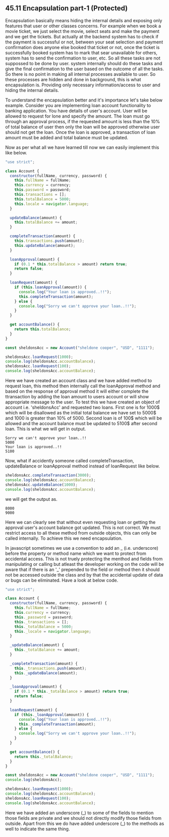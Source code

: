 ## 45.11 Encapsulation part-1 (Protected)

Encapsulation basically means hiding the internal details and exposing only features that user or other classes concerns. For example when we book a movie ticket, we just select the movie, select seats and make the payment and we get the tickets. But actually at the backend system has to check if the payment is successful or not, between your seat selection and payment confirmation does anyone else booked that ticket or not, once the ticket is successfully booked system has to mark that sear unavailable for others, system has to send the confirmation to user, etc. So all these tasks are not suppossed to be done by user. system internally should do these tasks and give the final confirmation to the user based on the outcome of all the tasks. So there is no point in making all internal processes available to user. So these processes are hidden and done in background, this is what encapsulation is. Providing only necessary information/access to user and hiding the internal details.

To understand the encapsulation better and it's importance let's take below example.
Consider you are implementing loan account functionality to banking application. You have details of user's account. User will be allowed to request for lone and specify the amount. The loan must go through an approval process, if the requested amount is less than the 10% of total balance of user then only the loan will be approved otherwise user should not get the loan. Once the loan is approved, a transaction of loan amount must be added and total balance must be updated.

Now as per what all we have learned till now we can easily implement this like below.

```javascript
"use strict";

class Account {
  constructor(fullName, currency, password) {
    this.fullName = fullName;
    this.currency = currency;
    this.password = password;
    this.transactions = [];
    this.totalBalance = 5000;
    this.locale = navigator.language;
  }

  updateBalance(amount) {
    this.totalBalance += amount;
  }

  completeTransaction(amount) {
    this.transactions.push(amount);
    this.updateBalance(amount);
  }

  loanApproval(amount) {
    if (0.1 * this.totalBalance > amount) return true;
    return false;
  }

  loanRequest(amount) {
    if (this.loanApproval(amount)) {
      console.log("Your loan is approved..!!");
      this.completeTransaction(amount);
    } else {
      console.log("Sorry we can't approve your loan..!!");
    }
  }

  get accountBalance() {
    return this.totalBalance;
  }
}

const sheldonsAcc = new Account("sheldone cooper", "USD", "1111");

sheldonsAcc.loanRequest(1000);
console.log(sheldonsAcc.accountBalance);
sheldonsAcc.loanRequest(100);
console.log(sheldonsAcc.accountBalance);
```

Here we have created an account class and we have added method to request loan, this method then internally call the loanApproval method and based on the response of approval method it will either complete the ttransaction by adding the loan amount to users account or will show appropriate message to the user. To test this we have created an object of account i.e. 'sheldonsAcc' and requested two loans. First one is for 1000$ which will be disallowed as the initial total balance we have set to 5000$ and 1000 is greater than 10% of 5000. Second loan is of 100$ which will be allowed and the account balance must be updated to 5100$ after second loan. This is what we will get in output.

```
Sorry we can't approve your loan..!!
5000
Your loan is approved..!!
5100
```

Now, what if accidently someone called completeTransaction, updateBalance or loanApproval method instead of loanRequest like below.

```javascript
sheldonsAcc.completeTransaction(3000);
console.log(sheldonsAcc.accountBalance);
sheldonsAcc.updateBalance(1000);
console.log(sheldonsAcc.accountBalance);
```

we will get the output as.

```
8000
9000
```

Here we can clearly see that without even requesting loan or getting the approval user's account balance got updated. This is not correct. We must restrict access to all these method from outside objects, this can only be called internally. To achieve this we need encapsulation.

In javascript sometimes we use a convention to add an \_ (i.e. underscore) before the property or method name which we want to protect from accidental access. This is not truely protecting the menthod and fields from manipulating or calling but atleast the developer working on the code will be aware that if there is an '\_' prepended to the field or method then it should not be accessed outside the class and by that the accidental update of data or bugs can be eliminated. Have a look at below code.

```javascript
"use strict";

class Account {
  constructor(fullName, currency, password) {
    this.fullName = fullName;
    this.currency = currency;
    this._password = password;
    this._transactions = [];
    this._totalBalance = 5000;
    this._locale = navigator.language;
  }

  _updateBalance(amount) {
    this._totalBalance += amount;
  }

  _completeTransaction(amount) {
    this._transactions.push(amount);
    this._updateBalance(amount);
  }

  _loanApproval(amount) {
    if (0.1 * this._totalBalance > amount) return true;
    return false;
  }

  loanRequest(amount) {
    if (this._loanApproval(amount)) {
      console.log("Your loan is approved..!!");
      this._completeTransaction(amount);
    } else {
      console.log("Sorry we can't approve your loan..!!");
    }
  }

  get accountBalance() {
    return this._totalBalance;
  }
}

const sheldonsAcc = new Account("sheldone cooper", "USD", "1111");
console.log(sheldonsAcc);

sheldonsAcc.loanRequest(1000);
console.log(sheldonsAcc.accountBalance);
sheldonsAcc.loanRequest(100);
console.log(sheldonsAcc.accountBalance);
```

Here we have added an underscore (\_) to some of the fields to mention those fields are private and we should not directly modify those fields from outside. Apart from this we do have added underscore (\_) to the methods as well to indicate the same thing.
